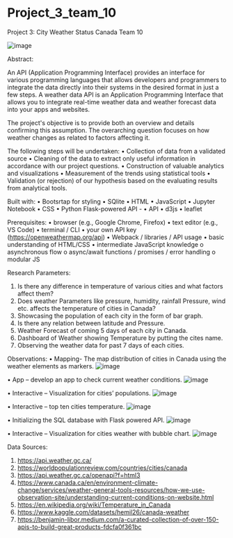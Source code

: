# Project_3_team_10
Project 3: City Weather Status Canada
Team 10

![image](https://user-images.githubusercontent.com/114265749/221610948-c57c222d-1cd7-434e-bb19-e3f45b3cc5d0.png)

Abstract:

An API (Application Programming Interface) provides an interface for various programming languages that allows developers and programmers to integrate the data directly into their systems in the desired format in just a few steps. A weather data API is an Application Programming Interface that allows you to integrate real-time weather data and weather forecast data into your apps and websites. 

The project's objective is to provide both an overview and details confirming this assumption. The overarching question focuses on how weather changes as related to factors affecting it.

The following steps will be undertaken:
• Collection of data from a validated source
• Cleaning of the data to extract only useful information in accordance with our project questions.
• Construction of valuable analytics and visualizations
• Measurement of the trends using statistical tools
• Validation (or rejection) of our hypothesis based on the evaluating results from analytical tools.

Built with:
• Bootsrtap for styling
• SQlite
• HTML
• JavaScript
• Jupyter Notebook
• CSS
• Python Flask-powered API -
• API
• d3js 
• leaflet

Prerequisites:
• browser (e.g., Google Chrome, Firefox)
• text editor (e.g., VS Code)
• terminal / CLI
• your own API key (https://openweathermap.org/api)
• Webpack / libraries / API usage
• basic understanding of HTML/CSS
• intermediate JavaScript knowledge
o asynchronous flow
o async/await functions / promises / error handling
o modular JS

Research Parameters:
1. Is there any difference in temperature of various cities and what factors affect them? 
2. Does weather Parameters like pressure, humidity, rainfall Pressure, wind etc. affects the temperature of cities in Canada?
3. Showcasing the population of each city in the form of bar graph.
4. Is there any relation between latitude and Pressure.
5. Weather Forecast of coming 5 days of each city in Canada.
6. Dashboard of Weather showing Temperature by putting the cites name.
7. Observing the weather data for past 7 days of each cities.

Observations:
• Mapping- The map distribution of cities in Canada using the weather elements as markers.
![image](https://user-images.githubusercontent.com/114265749/221611484-bee0e046-fca7-4278-ab54-2e057bc5035b.png)

• App – develop an app to check current weather conditions.
![image](https://user-images.githubusercontent.com/114265749/221611545-174f9d15-8fb0-423b-918c-b245751f8f73.png)

• Interactive – Visualization for cities’ populations.
![image](https://user-images.githubusercontent.com/114265749/221611630-2bdfea65-d99a-49e7-ab0a-f7aa571959e0.png)

• Interactive – top ten cities temperature.
![image](https://user-images.githubusercontent.com/114265749/221611690-fc7d109e-581b-42dc-94d7-2947ebeb20e4.png)

• Initializing the SQL database with Flask powered API.
![image](https://user-images.githubusercontent.com/114265749/221611771-42304fcd-765f-4a9e-98e1-0f57023e2022.png)

•	Interactive – Visualization for cities weather with bubble chart.
![image](https://user-images.githubusercontent.com/114265749/221612845-5a8cbde9-32bf-45ac-b03d-802db4a353d2.png)


Data Sources:
1. https://api.weather.gc.ca/
2. https://worldpopulationreview.com/countries/cities/canada
3. https://api.weather.gc.ca/openapi?f=html3
4. https://www.canada.ca/en/environment-climate-change/services/weather-general-tools-resources/how-we-use-observation-site/understanding-current-conditions-on-website.html
5. https://en.wikipedia.org/wiki/Temperature_in_Canada
6. https://www.kaggle.com/datasets/hemil26/canada-weather
7. https://benjamin-libor.medium.com/a-curated-collection-of-over-150-apis-to-build-great-products-fdcfa0f361bc 









